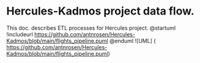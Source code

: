 # Hercules-Kadmos project data flow.
This doc. describes ETL processes for Hercules project.
@startuml
!includeurl https://github.com/antnrosen/Hercules-Kadmos/blob/main/flights_pipeline.puml
@enduml
![UML] ( https://github.com/antnrosen/Hercules-Kadmos/blob/main/flights_pipeline.puml)
